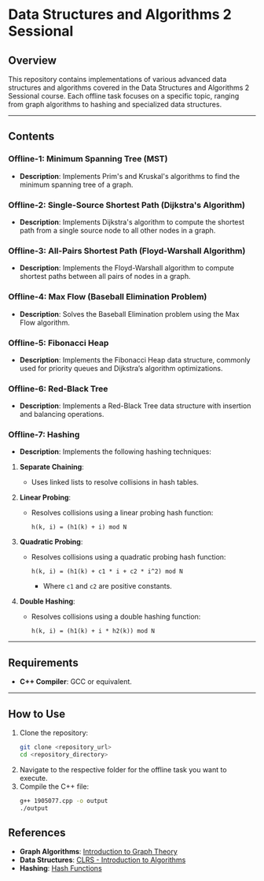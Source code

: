 # Data Structures and Algorithms 2 Sessional

## Overview
This repository contains implementations of various advanced data structures and algorithms covered in the Data Structures and Algorithms 2 Sessional course. Each offline task focuses on a specific topic, ranging from graph algorithms to hashing and specialized data structures.

---

## Contents

### Offline-1: Minimum Spanning Tree (MST)
- **Description**: Implements Prim's and Kruskal's algorithms to find the minimum spanning tree of a graph.

### Offline-2: Single-Source Shortest Path (Dijkstra's Algorithm)
- **Description**: Implements Dijkstra's algorithm to compute the shortest path from a single source node to all other nodes in a graph.

### Offline-3: All-Pairs Shortest Path (Floyd-Warshall Algorithm)
- **Description**: Implements the Floyd-Warshall algorithm to compute shortest paths between all pairs of nodes in a graph.

### Offline-4: Max Flow (Baseball Elimination Problem)
- **Description**: Solves the Baseball Elimination problem using the Max Flow algorithm.

### Offline-5: Fibonacci Heap
- **Description**: Implements the Fibonacci Heap data structure, commonly used for priority queues and Dijkstra’s algorithm optimizations.

### Offline-6: Red-Black Tree
- **Description**: Implements a Red-Black Tree data structure with insertion and balancing operations.

### Offline-7: Hashing
- **Description**: Implements the following hashing techniques:
1. **Separate Chaining**:  
   - Uses linked lists to resolve collisions in hash tables.

2. **Linear Probing**:  
   - Resolves collisions using a linear probing hash function:  
     ```
     h(k, i) = (h1(k) + i) mod N
     ```

3. **Quadratic Probing**:  
   - Resolves collisions using a quadratic probing hash function:  
     ```
     h(k, i) = (h1(k) + c1 * i + c2 * i^2) mod N
     ```
     - Where `c1` and `c2` are positive constants.

4. **Double Hashing**:  
   - Resolves collisions using a double hashing function:  
     ```
     h(k, i) = (h1(k) + i * h2(k)) mod N
     ```


---

## Requirements
- **C++ Compiler**: GCC or equivalent.
  
---

## How to Use
1. Clone the repository:
   ```bash
   git clone <repository_url>
   cd <repository_directory>
2. Navigate to the respective folder for the offline task you want to execute.
3. Compile the C++ file:
   ```bash
   g++ 1905077.cpp -o output
   ./output
   
## References
- **Graph Algorithms**: [Introduction to Graph Theory](https://en.wikipedia.org/wiki/Graph_theory)
- **Data Structures**: [CLRS - Introduction to Algorithms](https://mitpress.mit.edu/9780262046305/introduction-to-algorithms/)
- **Hashing**: [Hash Functions](https://en.wikipedia.org/wiki/Hash_function)

